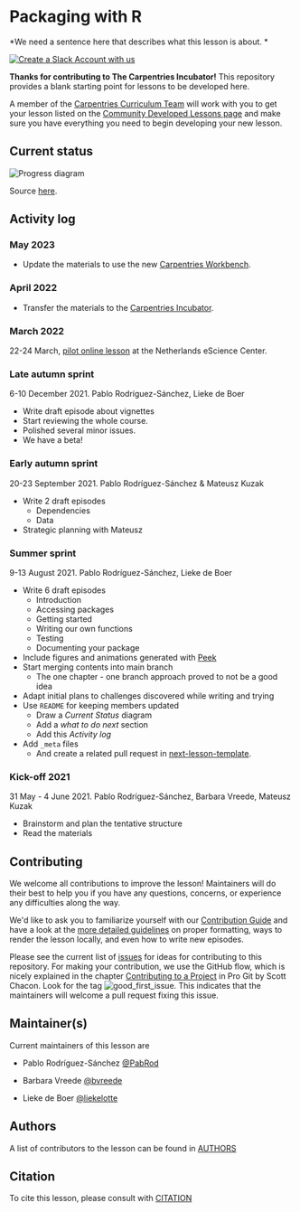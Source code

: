 # Packaging with R

*We need a sentence here that describes what this lesson is about. *

[![Create a Slack Account with us](https://img.shields.io/badge/Create_Slack_Account-The_Carpentries-071159.svg)](https://swc-slack-invite.herokuapp.com/)

**Thanks for contributing to The Carpentries Incubator!**
This repository provides a blank starting point for lessons to be developed here.

A member of the [Carpentries Curriculum Team](https://carpentries.org/team/)
will work with you to get your lesson listed on the
[Community Developed Lessons page][community-lessons]
and make sure you have everything you need to begin developing your new lesson.

## Current status

![Progress diagram](episodes/fig/progress.png)

Source [here](https://drive.google.com/file/d/1v4s5pZE6unPlrqsB5DLN1kGLkrVNBX8e/view?usp=sharing).


## Activity log

### May 2023
- Update the materials to use the new [Carpentries Workbench](https://carpentries.github.io/workbench/).

### April 2022
- Transfer the materials to the [Carpentries Incubator](https://github.com/carpentries-incubator/lesson-R-packaging).

### March 2022
22-24 March, [pilot online lesson](https://esciencecenter-digital-skills.github.io/2022-03-22-ds-rpackaging/) at the Netherlands eScience Center.

### Late autumn sprint
6-10 December 2021. Pablo Rodríguez-Sánchez, Lieke de Boer
- Write draft episode about vignettes
- Start reviewing the whole course.
- Polished several minor issues.
- We have a beta!
### Early autumn sprint
20-23 September 2021. Pablo Rodríguez-Sánchez & Mateusz Kuzak
- Write 2 draft episodes
    - Dependencies
    - Data
- Strategic planning with Mateusz
### Summer sprint
9-13 August 2021. Pablo Rodríguez-Sánchez, Lieke de Boer

- Write 6 draft episodes
    - Introduction
    - Accessing packages
    - Getting started
    - Writing our own functions
    - Testing
    - Documenting your package
- Include figures and animations generated with [Peek](https://github.com/phw/peek)
- Start merging contents into main branch
    - The one chapter - one branch approach proved to not be a good idea
- Adapt initial plans to challenges discovered while writing and trying
- Use `README` for keeping members updated
    - Draw a _Current Status_ diagram
    - Add a _what to do next_ section
    - Add this _Activity log_
- Add `_meta` files
    - And create a related pull request in [next-lesson-template](https://github.com/esciencecenter-digital-skills/next-lesson-template/pull/4).

### Kick-off 2021
31 May - 4 June 2021. Pablo Rodríguez-Sánchez, Barbara Vreede, Mateusz Kuzak

- Brainstorm and plan the tentative structure
- Read the materials

## Contributing

We welcome all contributions to improve the lesson! Maintainers will do their best to help you if you have any
questions, concerns, or experience any difficulties along the way.

We'd like to ask you to familiarize yourself with our [Contribution Guide](CONTRIBUTING.md) and have a look at
the [more detailed guidelines][lesson-example] on proper formatting, ways to render the lesson locally, and even
how to write new episodes.

Please see the current list of [issues](https://github.com/escience-academy/lesson-R-packaging/issues) for ideas for contributing to this
repository. For making your contribution, we use the GitHub flow, which is
nicely explained in the chapter [Contributing to a Project](http://git-scm.com/book/en/v2/GitHub-Contributing-to-a-Project) in Pro Git
by Scott Chacon.
Look for the tag ![good_first_issue](https://img.shields.io/badge/-good%20first%20issue-gold.svg). This indicates that the maintainers will welcome a pull request fixing this issue.


## Maintainer(s)

Current maintainers of this lesson are

* Pablo Rodríguez-Sánchez [@PabRod](https://github.com/PabRod/)
- Barbara Vreede [@bvreede](https://github.com/bvreede)
* Lieke de Boer [@liekelotte](https://github.com/liekelotte)
## Authors

A list of contributors to the lesson can be found in [AUTHORS](AUTHORS)

## Citation

To cite this lesson, please consult with [CITATION](CITATION)

[cdh]: https://cdh.carpentries.org
[change-default-branch]: https://docs.github.com/en/github/administering-a-repository/changing-the-default-branch
[community-lessons]: https://carpentries.org/community-lessons
[lesson-example]: https://carpentries.github.io/lesson-example
